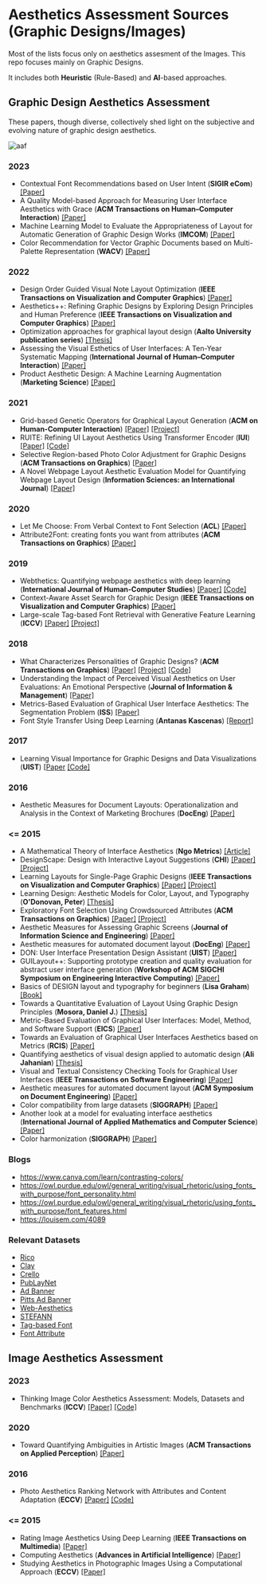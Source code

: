 # Aesthetics Assessment Sources (Graphic Designs/Images)
Most of the lists focus only on aesthetics assesment of the Images. This repo focuses mainly on Graphic Designs.

It includes both **Heuristic** (Rule-Based) and **AI**-based approaches.

## Graphic Design Aesthetics Assessment
These papers, though diverse, collectively shed light on the subjective and evolving nature of graphic design aesthetics.


![aaf](https://github.com/sahilg06/Awesome-Aesthetics-Assessment/assets/59660566/f6d9aa8f-4e90-4fba-bc9e-eb6cf40714e8)



### 2023
- Contextual Font Recommendations based on User Intent (**SIGIR eCom**) [[Paper]](https://arxiv.org/abs/2306.08188)
- A Quality Model-based Approach for Measuring User Interface Aesthetics with Grace (**ACM Transactions on Human–Computer Interaction**) [[Paper]](https://dl.acm.org/doi/10.1145/3593224)
- Machine Learning Model to Evaluate the Appropriateness of Layout for Automatic Generation of Graphic Design Works (**IMCOM**) [[Paper]](https://ieeexplore.ieee.org/document/10035646)
- Color Recommendation for Vector Graphic Documents based on Multi-Palette Representation (**WACV**) [[Paper]](https://arxiv.org/abs/2209.10820v1)
### 2022
- Design Order Guided Visual Note Layout Optimization (**IEEE Transactions on Visualization and Computer Graphics**) [[Paper]](https://ieeexplore.ieee.org/document/9767765)
- Aesthetics++: Refining Graphic Designs by Exploring Design Principles and Human Preference (**IEEE Transactions on Visualization and Computer Graphics**) [[Paper]](https://ieeexplore.ieee.org/document/9714170)
- Optimization approaches for graphical layout design (**Aalto University publication series**) [[Thesis]](https://aaltodoc.aalto.fi/items/7a4a9393-922c-49ff-b6f5-9ee54b196bee)
- Assessing the Visual Esthetics of User Interfaces: A Ten-Year Systematic Mapping (**International Journal of Human–Computer Interaction**) [[Paper]](https://www.tandfonline.com/doi/abs/10.1080/10447318.2021.1926118)
- Product Aesthetic Design: A Machine Learning Augmentation (**Marketing Science**) [[Paper]](https://arxiv.org/ftp/arxiv/papers/1907/1907.07786.pdf)
### 2021
- Grid-based Genetic Operators for Graphical Layout Generation (**ACM on Human-Computer Interaction**) [[Paper]](https://dl.acm.org/doi/abs/10.1145/3461730) [[Project]](https://userinterfaces.aalto.fi/grid_nsga/)
- RUITE: Refining UI Layout Aesthetics Using Transformer Encoder (**IUI**) [[Paper]](https://dl.acm.org/doi/10.1145/3397482.3450716) [[Code]](https://github.com/vinothpandian/RUITE)
- Selective Region-based Photo Color Adjustment for Graphic Designs (**ACM Transactions on Graphics**) [[Paper]](https://dl.acm.org/doi/abs/10.1145/3447647)
- A Novel Webpage Layout Aesthetic Evaluation Model for Quantifying Webpage Layout Design (**Information Sciences: an International Journal**) [[Paper]](https://dl.acm.org/doi/10.1016/j.ins.2021.06.071)
### 2020
- Let Me Choose: From Verbal Context to Font Selection (**ACL**) [[Paper]](https://arxiv.org/abs/2005.01151)
- Attribute2Font: creating fonts you want from attributes (**ACM Transactions on Graphics**) [[Paper]](https://dl.acm.org/doi/abs/10.1145/3386569.3392456)
### 2019
- Webthetics: Quantifying webpage aesthetics with deep learning (**International Journal of Human-Computer Studies**) [[Paper]](https://www.cse.cuhk.edu.hk/~qdou/papers/2019/%5B2019%5D%5BIJHCS%5DWebthetics-Webpage%20Aesthetics%20Quantification%20with%20Deep%20Learning.pdf) [[Code]](https://github.com/carrenD/Webthetics)
- Context-Aware Asset Search for Graphic Design (**IEEE Transactions on Visualization and Computer Graphics**) [[Paper]](https://ieeexplore.ieee.org/document/8371268)
- Large-scale Tag-based Font Retrieval with Generative Feature Learning (**ICCV**) [[Paper]](https://arxiv.org/abs/1909.02072) [[Project]](https://www.cs.rochester.edu/u/tchen45/font/font.html)
### 2018
- What Characterizes Personalities of Graphic Designs? (**ACM Transactions on Graphics**) [[Paper]](https://dl.acm.org/doi/10.1145/3197517.3201355) [[Project]](http://nxzhao.com/projects/design_personality/) [[Code]](https://github.com/sahilg06/What-Characterizes-Personalities-of-Graphic-Designs)
- Understanding the Impact of Perceived Visual Aesthetics on User Evaluations: An Emotional Perspective (**Journal of Information & Management**) [[Paper]](https://www.sciencedirect.com/science/article/abs/pii/S0378720618301502)
- Metrics-Based Evaluation of Graphical User Interface Aesthetics: The Segmentation Problem (**ISS**) [[Paper]](https://dl.acm.org/doi/10.1145/3280295.3281747)
- Font Style Transfer Using Deep Learning (**Antanas Kascenas**) [[Report]](https://project-archive.inf.ed.ac.uk/ug4/20181137/ug4_proj.pdf)
### 2017
- Learning Visual Importance for Graphic Designs and Data Visualizations (**UIST**) [[Paper](https://arxiv.org/abs/1708.02660) [[Code]](https://github.com/cvzoya/visimportance)
### 2016
- Aesthetic Measures for Document Layouts: Operationalization and Analysis in the Context of Marketing Brochures (**DocEng**) [[Paper]](https://dl.acm.org/doi/10.1145/2960811.2960821)
### <= 2015
- A Mathematical Theory of Interface Aesthetics (**Ngo Metrics**) [[Article]](https://www.mi.sanu.ac.rs/vismath/ngo/index.html)
- DesignScape: Design with Interactive Layout Suggestions (**CHI**) [[Paper]](https://www.dgp.toronto.edu/~donovan/design/designscape.pdf) [[Project]](https://www.dgp.toronto.edu/~donovan/design/index.html)
- Learning Layouts for Single-Page Graphic Designs (**IEEE Transactions on Visualization and Computer Graphics**) [[Paper]](https://ieeexplore.ieee.org/document/6777138) [[Project]](https://www.dgp.toronto.edu/~donovan/layout/)
- Learning Design: Aesthetic Models for Color, Layout, and Typography (**O'Donovan, Peter**) [[Thesis]](https://tspace.library.utoronto.ca/handle/1807/69465)
- Exploratory Font Selection Using Crowdsourced Attributes (**ACM Transactions on Graphics**) [[Paper]](https://dl.acm.org/doi/10.1145/2601097.2601110) [[Project]](https://www.dgp.toronto.edu/~donovan/font/)
- Aesthetic Measures for Assessing Graphic Screens (**Journal of Information Science and Engineering**) [[Paper]](https://www.researchgate.net/publication/220587460_Aesthetic_Measures_for_Assessing_Graphic_Screens)
- Aesthetic measures for automated document layout (**DocEng**) [[Paper]](https://dl.acm.org/doi/abs/10.1145/1030397.1030419)
- DON: User Interface Presentation Design Assistant (**UIST**) [[Paper]](https://dl.acm.org/doi/10.1145/97924.97926)
-  GUILayout++: Supporting prototype creation and quality evaluation for abstract user interface generation (**Workshop of ACM SIGCHI Symposium on Engineering Interactive Computing**) [[Paper]](https://www.dsi.uclm.es/personal/victormanuellopez/mipagina/archivos/usiXML2010.pdf)
- Basics of DESIGN layout and typography for beginners (**Lisa Graham**) [[Book]](https://www.academia.edu/41866485/basics_of_DESIGN_layout_and_typography_for_beginners_second_edition)
- Towards a Quantitative Evaluation of Layout Using Graphic Design Principles (**Mosora, Daniel J.**) [[Thesis]](https://etd.ohiolink.edu/acprod/odb_etd/etd/r/1501/10?clear=10&p10_accession_num=ksuhonors1335904244)
- Metric-Based Evaluation of Graphical User Interfaces: Model, Method, and Software Support (**EICS**) [[Paper]](https://dl.acm.org/doi/10.1145/2494603.2480331)
- Towards an Evaluation of Graphical User Interfaces Aesthetics based on Metrics (**RCIS**) [[Paper]](https://ieeexplore.ieee.org/document/6861050)
- Quantifying aesthetics of visual design applied to automatic design (**Ali Jahanian**) [[Thesis]](https://docs.lib.purdue.edu/open_access_dissertations/295/)
- Visual and Textual Consistency Checking Tools for Graphical User Interfaces (**IEEE Transactions on Software Engineering**) [[Paper]](https://ieeexplore.ieee.org/xpl/RecentIssue.jsp?punumber=32)
- Aesthetic measures for automated document layout (**ACM Symposium on Document Engineering**) [[Paper]](https://www.researchgate.net/publication/221353078_Aesthetic_measures_for_automated_document_layout)
- Color compatibility from large datasets (**SIGGRAPH**) [[Paper]](https://dl.acm.org/doi/abs/10.1145/1964921.1964958)
- Another look at a model for evaluating interface aesthetics (**International Journal of Applied Mathematics and Computer Science**) [[Paper]](http://matwbn.icm.edu.pl/ksiazki/amc/amc11/amc11211.pdf)
- Color harmonization (**SIGGRAPH**) [[Paper]](https://dl.acm.org/doi/abs/10.1145/1179352.1141933)
### Blogs
- https://www.canva.com/learn/contrasting-colors/
- https://owl.purdue.edu/owl/general_writing/visual_rhetoric/using_fonts_with_purpose/font_personality.html
- https://owl.purdue.edu/owl/general_writing/visual_rhetoric/using_fonts_with_purpose/font_features.html
- https://louisem.com/4089

### Relevant Datasets
- [Rico](https://dl.acm.org/doi/10.1145/3126594.3126651)
- [Clay](https://github.com/google-research-datasets/clay)
- [Crello](https://huggingface.co/datasets/cyberagent/crello)
- [PubLayNet](https://github.com/ibm-aur-nlp/PubLayNet)
- [Ad Banner](https://ningyu1991.github.io/projects/LayoutDETR.html)
- [Pitts Ad Banner](https://people.cs.pitt.edu/~kovashka/ads/readme_images.txt)
- [Web-Aesthetics](https://github.com/calista-ai/website-aesthetics-datasets)
- [STEFANN](https://github.com/prasunroy/stefann)
- [Tag-based Font](https://www.cs.rochester.edu/u/tchen45/font/font.html)
- [Font Attribute](https://www.dgp.toronto.edu/~donovan/font/)


## Image Aesthetics Assessment
### 2023
- Thinking Image Color Aesthetics Assessment: Models, Datasets and Benchmarks (**ICCV**) [[Paper]](https://openaccess.thecvf.com/content/ICCV2023/papers/He_Thinking_Image_Color_Aesthetics_Assessment_Models_Datasets_and_Benchmarks_ICCV_2023_paper.pdf) [[Code]](https://github.com/woshidandan/Image-Color-Aesthetics-Assessment)
### 2020
- Toward Quantifying Ambiguities in Artistic Images (**ACM Transactions on Applied Perception**) [[Paper]](https://arxiv.org/abs/2008.09688)
### 2016
- Photo Aesthetics Ranking Network with Attributes and Content Adaptation (**ECCV**) [[Paper]](https://arxiv.org/abs/1606.01621) [[Code]](https://github.com/aimerykong/deepImageAestheticsAnalysis)
### <= 2015
- Rating Image Aesthetics Using Deep Learning (**IEEE Transactions on Multimedia**) [[Paper]](https://ieeexplore.ieee.org/document/7243357)
- Computing Aesthetics (**Advances in Artificial Intelligence**) [[Paper]](https://link.springer.com/chapter/10.1007/10692710_23)
- Studying Aesthetics in Photographic Images Using a Computational Approach (**ECCV**) [[Paper]](http://infolab.stanford.edu/~wangz/project/imsearch/Aesthetics/ECCV06/)


  
  
